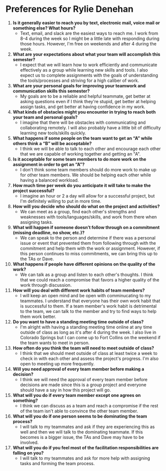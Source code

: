 # Preferences for Rylie Denehan

1. __Is it generally easier to reach you by text, electronic mail, voice mail or something else?  What hours?__ 
   * Text, email, and slack are the easiest ways to reach me. I work from 8-4 during the week so I might be a little late with responding during those hours. However, I'm free on weekends and after 4 during the week.
1. __What are your expectations about what your team will accomplish this semester?__ 
   * I expect that we will learn how to work efficiently and communicate effectively as a group while learning new skills and tools. I also expect us to complete assignments with the goals of understanding the tools/processes and striving for a high caliber of work.
1. __What are your personal goals for improving your teamwork and communication skills this semester?__ 
   * My goals are to be a reliable and helpful teammate, get better at asking questions even if I think they're stupid, get better at helping assign tasks, and get better at having confidence in my work.
1. __What kinds of obstacles might you encounter in trying to reach both your team and personal goals?__ 
   * I imagine that there will be obstacles with communicating and collaborating remotely. I will also probably have a little bit of difficulty learning new tools/skills quickly.
1. __What happens if some people on the team want to get an “A” while others think a “B” will be acceptable?__ 
   * I think we will be able to talk to each other and encourage each other that we are capable of working together and getting an "A".
1. __Is it acceptable for some team members to do more work on the assignment in order to get an “A”?__ 
   * I don't think some team members should do more work to make up for other team members. We should be helping each other while having a balanced workload.
1. __How much time per week do you anticipate it will take to make the project successful?__ 
   * I imagine an hour or 2 a day will allow for a successful project, but I'm definitely willing to put in more time.
1. __How will you decide who should do what on the project and activities?__ 
   * We can meet as a group, find each other's strengths and weaknesses with tools/languages/skills, and work from there when assigning tasks.
1. __What will happen if someone doesn’t follow through on a commitment (missing deadline, no show, etc.)?__ 
   * We can speak to the person and determine if there was a personal issue or event that prevented them from following through with the commitment and help them with the work or assignment. However, if this person continues to miss commitments, we can bring this up to the TAs or Dave.
1. __What happens if people have different opinions on the quality of the work?__ 
   * We can talk as a group and listen to each other's thoughts. I think that we could reach a compromise that favors a higher quality of the work through discussion.
1. __How will you deal with different work habits of team members?__ 
   * I will keep an open mind and be open with comminucating to my teammates. I understand that everyone has their own work habit that is successful to them. If a team member's work habit is detrimental to the team, we can talk to the member and try to find ways to help them work better.
1. __Do you want to have a standing meeting time outside of class?__ 
   * I'm alright with having a standing meeting time online at any time outside of class as long as it's after 4 during the week. I also live in Colorado Springs but I can come up to Fort Collins on the weekend if the team wants to meet in person.  
1. __How often do you think the team will need to meet outside of class?__ 
   * I think that we should meet outside of class at least twice a week to check in with each other and assess the project's progress. I'm also open to meeting up more frequently.
1. __Will you need approval of every team member before making a decision?__ 
   * I think we will need the approval of every team member before decisions are made since this is a group project and everyone should have a say in how this project will go.
1. __What will you do if every team member except one agrees on something?__ 
   * I think we can discuss as a team and reach a compromise if the rest of the team isn't able to convince the other team member.
1. __What will you do if one person seems to be dominating the team process?__ 
   * I will talk to my teammates and ask if they are experiencing this as well and then we will talk to the dominating teammate. If this becomes is a bigger issue, the TAs and Dave may have to be involved.
1. __What will you do if you feel most of the facilitation responsibilities are falling on you?__ 
   * I will talk to my teammates and ask for more help with assigning tasks and forming the team process. 
